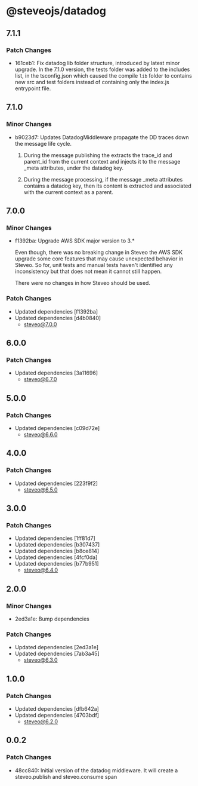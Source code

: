 # @steveojs/datadog

## 7.1.1

### Patch Changes

- 161ceb1: Fix datadog lib folder structure, introduced by latest minor upgrade.
  In the 7.1.0 version, the tests folder was added to the includes list, in the
  tsconfig.json which caused the compile `lib` folder to contains new src and test
  folders instead of containing only the index.js entrypoint file.

## 7.1.0

### Minor Changes

- b9023d7: Updates DatadogMiddleware propagate the DD traces down the message life cycle.

  1. During the message publishing the extracts the trace_id and parent_id from the current context and injects it to the message \_meta attributes, under the datadog key.

  2. During the message processing, if the message \_meta attributes contains a datadog key, then its content is extracted and associated with the current context as a parent.

## 7.0.0

### Minor Changes

- f1392ba: Upgrade AWS SDK major version to 3.\*

  Even though, there was no breaking change in Steveo the AWS SDK upgrade some core features that may cause unexpected
  behavior in Steveo. So for, unit tests and manual tests haven't identified any inconsistency but that does not mean it
  cannot still happen.

  There were no changes in how Steveo should be used.

### Patch Changes

- Updated dependencies [f1392ba]
- Updated dependencies [d4b0840]
  - steveo@7.0.0

## 6.0.0

### Patch Changes

- Updated dependencies [3a11696]
  - steveo@6.7.0

## 5.0.0

### Patch Changes

- Updated dependencies [c09d72e]
  - steveo@6.6.0

## 4.0.0

### Patch Changes

- Updated dependencies [223f9f2]
  - steveo@6.5.0

## 3.0.0

### Patch Changes

- Updated dependencies [1ff81d7]
- Updated dependencies [b307437]
- Updated dependencies [b8ce814]
- Updated dependencies [4fcf0da]
- Updated dependencies [b77b951]
  - steveo@6.4.0

## 2.0.0

### Minor Changes

- 2ed3a1e: Bump dependencies

### Patch Changes

- Updated dependencies [2ed3a1e]
- Updated dependencies [7ab3a45]
  - steveo@6.3.0

## 1.0.0

### Patch Changes

- Updated dependencies [dfb642a]
- Updated dependencies [4703bdf]
  - steveo@6.2.0

## 0.0.2

### Patch Changes

- 48cc840: Initial version of the datadog middleware. It will create a steveo.publish and steveo.consume span
